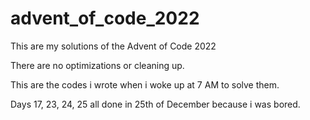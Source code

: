 # advent_of_code_2022

This are my solutions of the Advent of Code 2022


There are no optimizations or cleaning up.


This are the codes i wrote when i woke up at 7 AM to solve them.


Days 17, 23, 24, 25 all done in 25th of December because i was bored.
